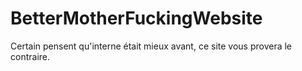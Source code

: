 # BetterMotherFuckingWebsite
Certain pensent qu'interne était mieux avant, ce site vous provera le contraire.
